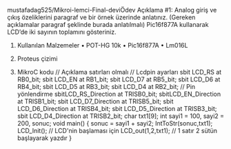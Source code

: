 

mustafadag525/Mikroi-lemci-Final-deviÖdev Açıklama #1: Analog giriş ve çıkış özeliklerini paragraf ve bir örnek üzerinde anlatınız. 
(Gereken açıklamalar paragraf şeklinde burada anlatılmalı)
Pic16f877A kullanarak LCD’de iki sayının toplamını gösteriniz.
1.	Kullanılan Malzemeler 
•	POT-HG 10k
•	Pic16f877A
•	Lm016L

2.	Proteus çizimi
 
3.	MikroC kodu // Açıklama satırları olmalı 
// Lcdpin ayarları
sbit LCD_RS at RB0_bit;
sbit LCD_EN at RB1_bit;
sbit LCD_D7 at RB5_bit;
sbit LCD_D6 at RB4_bit;
sbit LCD_D5 at RB3_bit;
sbit LCD_D4 at RB2_bit;
// Pin yönlendirme
sbitLCD_RS_Direction at TRISB0_bit;
sbitLCD_EN_Direction at TRISB1_bit;
sbit LCD_D7_Direction at TRISB5_bit;
sbit LCD_D6_Direction at TRISB4_bit;
sbit LCD_D5_Direction at TRISB3_bit;
sbit LCD_D4_Direction at TRISB2_bit;
char txt1[9];
int sayi1 = 100, sayi2 = 200, sonuc;
void main() {
sonuc = sayi1 + sayi2;
IntToStr(sonuc,txt1);
LCD_Init();         // LCD'nin başlaması için
LCD_out(1,2,txt1);     // 1 satır 2 sütün başlayarak  yazdır
}



